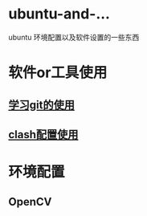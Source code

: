 # ubuntu-and-...
ubuntu 环境配置以及软件设置的一些东西
# 软件or工具使用
## [学习git的使用](https://github.com/2hanhan/ubuntu-and-.../blob/main/trygit.md)

## [clash配置使用](https://github.com/2hanhan/ubuntu-and-.../blob/main/clash.md)

# 环境配置
## OpenCV
